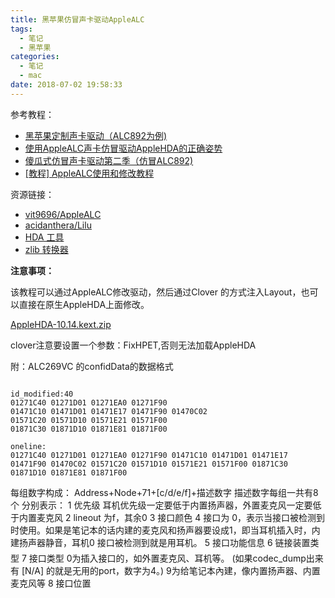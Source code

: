 ```yaml
---
title: 黑苹果仿冒声卡驱动AppleALC
tags:
  - 笔记
  - 黑苹果
categories:
  - 笔记
  - mac
date: 2018-07-02 19:58:33
---
```


参考教程：  
- [黑苹果定制声卡驱动（ALC892为例)](https://www.jianshu.com/p/29a74f0664f1)
- [使用AppleALC声卡仿冒驱动AppleHDA的正确姿势](https://blog.daliansky.net/Use-AppleALC-sound-card-to-drive-the-correct-posture-of-AppleHDA.html)
- [傻瓜式仿冒声卡驱动第二季（仿冒ALC892)](http://bbs.pcbeta.com/viewthread-1685213-1-1.html)
- [[教程] AppleALC使用和修改教程](https://www.haolie.net/thread-664.htm)

资源链接：  
- [vit9696/AppleALC](https://github.com/vit9696/AppleALC)
- [acidanthera/Lilu](https://github.com/acidanthera/Lilu)
- [HDA 工具](https://github.com/daliansky/dell7000/tree/master/hda-tools)
- [zlib 转换器](https://pan.baidu.com/s/1ge40mR5#list/path=%2Fmac%E5%BF%85%E5%A4%87%E8%BD%AF%E4%BB%B6%2F%E5%A3%B0%E5%8D%A1%E5%B7%A5%E5%85%B7%2F%E5%B7%A5%E5%85%B7&parentPath=%2Fmac%E5%BF%85%E5%A4%87%E8%BD%AF%E4%BB%B6%2F%E5%A3%B0%E5%8D%A1%E5%B7%A5%E5%85%B7)


**注意事项：**

该教程可以通过AppleALC修改驱动，然后通过Clover 的方式注入Layout，也可以直接在原生AppleHDA上面修改。

[AppleHDA-10.14.kext.zip](/download/AppleHDA-10.14.kext.zip)

clover注意要设置一个参数：FixHPET,否则无法加载AppleHDA


附：ALC269VC 的confidData的数据格式

```

id_modified:40
01271C40 01271D01 01271EA0 01271F90 
01471C10 01471D01 01471E17 01471F90 01470C02 
01571C20 01571D10 01571E21 01571F00 
01871C30 01871D10 01871E81 01871F00

oneline:
01271C40 01271D01 01271EA0 01271F90 01471C10 01471D01 01471E17 01471F90 01470C02 01571C20 01571D10 01571E21 01571F00 01871C30 01871D10 01871E81 01871F00

```

每组数字构成：
Address+Node+71+[c/d/e/f]+描述数字
描述数字每组一共有8个
分别表示：
1 优先级 
耳机优先级一定要低于内置扬声器，外置麦克风一定要低于内置麦克风
2 lineout 为f，其余0
3 接口颜色
4 接口为 0，表示当接口被检测到时使用。如果是笔记本的话内建的麦克风和扬声器要设成1，即当耳机插入时，内建扬声器静音，耳机0 接口被检测到就是用耳机。
5 接口功能信息
6 链接装置类型
7 接口类型
0为插入接口的，如外置麦克风、耳机等。
(如果codec_dump出来有 [N/A] 的就是无用的port，数字为4。)
9为给笔记本內建，像内置扬声器、内置麦克风等
8 接口位置